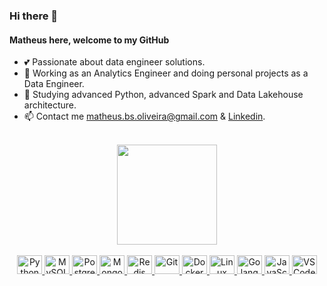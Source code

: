 ### Hi there 👋
#### Matheus here, welcome to my GitHub

- :two_hearts: Passionate about data engineer solutions.
- :deciduous_tree: Working as an Analytics Engineer and doing personal projects as a Data Engineer.
- :key: Studying advanced Python, advanced Spark and Data Lakehouse architecture.
- :mailbox: Contact me matheus.bs.oliveira@gmail.com & <a href='https://www.linkedin.com/in/matheus-bragan%C3%A7a-300145166/'>Linkedin</a>.

<br>

<div align="center">
  <a href="https://github.com/MatOliveir">
  <img height="160em" src="https://github-readme-stats.vercel.app/api/top-langs/?username=MatOliveir&layout=compact&theme=dark&count_private=true"
</div>
<br><br>
<div align="center">
  <img alt="Python" height="30" width="40" src="https://cdn.jsdelivr.net/gh/devicons/devicon/icons/python/python-original.svg">
  <img alt="MySQL" height="30" width="40" src="https://cdn.jsdelivr.net/gh/devicons/devicon/icons/mysql/mysql-original.svg">
  <img alt="Postgres" height="30" width="40" src="https://cdn.jsdelivr.net/gh/devicons/devicon/icons/postgresql/postgresql-original.svg">
  <img alt="MongoDB" height="30" width="40" src="https://cdn.jsdelivr.net/gh/devicons/devicon/icons/mongodb/mongodb-original.svg">
  <img alt="Redis" height="30" width="40" src="https://cdn.jsdelivr.net/gh/devicons/devicon/icons/redis/redis-original.svg">
  <img alt="Git" height="30" width="40" src="https://cdn.jsdelivr.net/gh/devicons/devicon/icons/git/git-original.svg">
  <img alt="Docker" height="30" width="40" src="https://cdn.jsdelivr.net/gh/devicons/devicon/icons/docker/docker-plain-wordmark.svg">
  <img alt="Linux" height="30" width="40" src="https://cdn.jsdelivr.net/gh/devicons/devicon/icons/linux/linux-original.svg">
  <img alt="Golang" height="30" width="40" src="https://cdn.jsdelivr.net/gh/devicons/devicon/icons/go/go-original.svg">        
  <img alt="JavaScript" height="30" width="40" src="https://cdn.jsdelivr.net/gh/devicons/devicon/icons/javascript/javascript-plain.svg">
  <img alt="VSCode" height="30" width="40" src="https://cdn.jsdelivr.net/gh/devicons/devicon/icons/vscode/vscode-original.svg"> 
</div> 

<!-- [![Linkedin](https://img.shields.io/badge/LinkedIn-0077B5?style=for-the-badge&logo=linkedin&logoColor=white)](https://www.linkedin.com/in/matheus-bragan%C3%A7a-300145166/) -->
